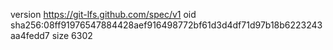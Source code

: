 version https://git-lfs.github.com/spec/v1
oid sha256:08ff91976547884428aef916498772bf61d3d4df71d97b18b6223243aa4fedd7
size 6302
